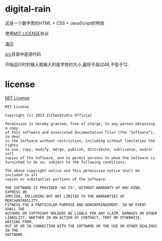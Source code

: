 # digital-rain

这是一个数字雨的HTML + CSS + JavaScript的特效

使用[MIT LICENSE](#license)协议

[演示](https://zichenstudio.netlify.app/digital-rain/index.html)

[src](./src/)目录中是源代码

开始运行时的输入框输入的是字体的大小,最好不超过48,不低于12.

# license
[MIT License](./LICENSE)

```
MIT License

Copyright (c) 2023 ZiChenStudio Official

Permission is hereby granted, free of charge, to any person obtaining a copy
of this software and associated documentation files (the "Software"), to deal
in the Software without restriction, including without limitation the rights
to use, copy, modify, merge, publish, distribute, sublicense, and/or sell
copies of the Software, and to permit persons to whom the Software is
furnished to do so, subject to the following conditions:

The above copyright notice and this permission notice shall be included in all
copies or substantial portions of the Software.

THE SOFTWARE IS PROVIDED "AS IS", WITHOUT WARRANTY OF ANY KIND, EXPRESS OR
IMPLIED, INCLUDING BUT NOT LIMITED TO THE WARRANTIES OF MERCHANTABILITY,
FITNESS FOR A PARTICULAR PURPOSE AND NONINFRINGEMENT. IN NO EVENT SHALL THE
AUTHORS OR COPYRIGHT HOLDERS BE LIABLE FOR ANY CLAIM, DAMAGES OR OTHER
LIABILITY, WHETHER IN AN ACTION OF CONTRACT, TORT OR OTHERWISE, ARISING FROM,
OUT OF OR IN CONNECTION WITH THE SOFTWARE OR THE USE OR OTHER DEALINGS IN THE
SOFTWARE.
```
